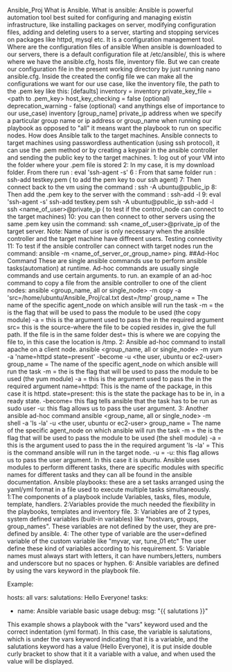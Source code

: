 Ansible_Proj
What is Ansible.
What is ansible: Ansible is powerful automation tool best suited for configuring and managing existin infrastructure, like installing packages on server, modifying configuration files, adding and deleting users to a server, starting and stopping services on packages like httpd, mysql etc. It is a configuration management tool.
Where are the configuration files of ansible
When ansible is downloaded to our servers, there is a default configuration file at /etc/ansible/, this is where where we have the ansible.cfg, hosts file, inventory file. But we can create our configuration file in the present working directory by just running nano ansible.cfg. Inside the created the config file we can make all the configurations we want for our use case, like the inventory file, the path to the .pem key like this:
[defaults] inventory = inventory private_key_file = <path to .pem_key> host_key_checking = false (optional) deprecation_warning - false (optional) <and anythings else of importance to our use_case)
inventory
[group_name] private_ip address
when we specify a particular group name or ip address or group_name when running our playbook as opposed to "all" it means want the playbook to run on specific nodes.
How does Ansible talk to the target machines.
Ansible connects to target machines using passwordless authentication (using ssh protocol), it can use the .pem method or by creating a keypair in the ansible controller and sending the public key to the target machines.
1: log out of your VM into the folder where your .pem file is stored
2: In my case, it is my download folder. From there run : eval 'ssh-agent -s'
6 : From that same folder run : ssh-add testkey.pem ( to add the pem key to our ssh agent)
7: Then connect back to the vm using the command : ssh -A ubuntu@public_ip
8: Then add the .pem key to the server with the command : ssh-add -l
9: eval 'ssh-agent -s' ssh-add testkey.pem ssh -A ubuntu@public_ip ssh-add -l ssh <name_of_user>@private_ip ( to test if the control_node can connect to the target machines)
10: you can then connect to other servers using the same .pem key usin the command:
ssh <name_of_user>@private_ip of the target server. Note: Name of user is only necessary when the ansible controller and the target machine have diffreent users.
Testing connectivity
11: To test if the ansible controller can connect with target nodes run the command: ansible -m <name_of_server_or_group_name> ping.
##Ad-Hoc Command These are single ansible commands use to perform ansible tasks(automation) at runtime. Ad-hoc commands are usually single commands and use certain arguments. to run. an example of an ad-hoc command to copy a file from the ansible controller to one of the client nodes:
ansible <group_name, all or single_node> -m copy -a 'src=/home/ubuntu/Ansible_Proj/cal.txt dest=/tmp'
group_name = The name of the specific agent_node on which ansible will run the task
-m = the is the flag that will be used to pass the module to be used (the copy module)
-a = this is the argument used to pass the in the required argument
src= this is the source-where the file to be copied resides in, give the full path. If the file is in the same folder
dest= this is where we are copying the file to, in this case the location is /tmp.
2: Ansible ad-hoc command to install apache on a client node.
ansible <group_name, all or single_node> -m yum -a 'name=httpd state=present' -become -u <the user, ubuntu or ec2-user>
group_name = The name of the specific agent_node on which ansible will run the task
-m = the is the flag that will be used to pass the module to be used (the yum module)
-a = this is the argument used to pass the in the required argument
name=httpd: This is the name of the package, in this case it is httpd.
state=present: this is the state the package has to be in, in a ready state.
-become= this flag tells ansible that the task has to be run as sudo user
-u: this flag allows us to pass the user argument.
3: Another ansible ad-hoc command
ansible <group_name, all or single_node> -m shell -a 'ls -la' -u <the user, ubuntu or ec2-user>
group_name = The name of the specific agent_node on which ansible will run the task
-m = the is the flag that will be used to pass the module to be used (the shell module)
-a = this is the argument used to pass the in the required argument
'ls -la' = This is the command ansible will run in the target node.
-u = -u: this flag allows us to pass the user argument.
In this case it is ubuntu.
Ansible uses modules to perform different tasks, there are specific modules with specific names for different tasks and they can all be found in the ansible documentation.
Ansible playbooks: these are a set tasks arranged using the yaml/yml format in a file used to execute multiple tasks simultaneously.
1:The components of a playbook include Variables, tasks, files, module, template, handlers. 2:Variables provide the much needed the flexibility in the playbooks, templates and inventory file. 3: Variables are of 2 types, system defined variables (built-in variables) like "hostvars, groups, group_names". These variables are not defined by the user, they are pre-defined by ansible. 4: The other type of variable are the user=defined variable of the custom variable like "myvar, var, tune_01 etc" The user define these kind of variables according to his requirement. 5: Variable names must always start with letters, it can have numbers,letters, numbers and underscore but no spaces or hyphen. 6: Ansible variables are defined by using the vars keyword in the playbook file.



Example: 

 hosts: all 
 vars:
   salutations: Hello Everyone!
 tasks:
  - name: Ansible variable basic usage
    debug:
      msg: "{{ salutations }}"




This example shows a playbook with the "vars" keyword used and the correct indentation (yml format).
In this case, the variable is salutations, which is under the vars keyword indicating that it is a variable, and the salutations keyword has a value (Hello Everyone), it is put inside double curly bracket to show that it it a variable with a value, and when used the value will be displayed.
